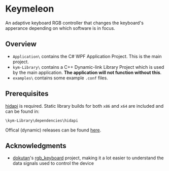 # Keymeleon
An adaptive keyboard RGB controller that changes the keyboard's apperance depending on which software is in focus.

## Overview
- `Application\` contains the C# WPF Application Project. This is the main project.
- `kym-Library\` contains a C++ Dynamic-link Library Project which is used by the main application. **The application will not function without this**.
- `examples\` contains some example `.conf` files.

## Prerequisites
[hidapi](https://github.com/libusb/hidapi) is required. Static library builds for both `x86` and `x64` are included and can be found in:
```
\kym-Library\dependencies\hidapi
```
Offical (dynamic) releases can be found [here](https://github.com/libusb/hidapi/releases).

## Acknowledgments

- [dokutan](https://github.com/dokutan)'s [rgb_keyboard](https://github.com/dokutan/rgb_keyboard) project, making it a lot easier to understand the data signals used to control the device